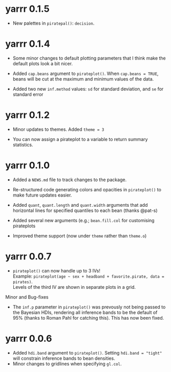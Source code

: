 # yarrr 0.1.5

* New palettes in `piratepal()`: `decision`.

# yarrr 0.1.4

* Some minor changes to default plotting parameters that I think make the default plots look a bit nicer.

* Added `cap.beans` argument to `pirateplot()`. When `cap.beans = TRUE`, beans will be cut at the maximum and minimum values of the data.

* Added two new `inf.method` values: `sd` for standard deviation, and `se` for standard error

# yarrr 0.1.2

* Minor updates to themes. Added `theme = 3`

* You can now assign a pirateplot to a variable to return summary statistics.

# yarrr 0.1.0

* Added a `NEWS.md` file to track changes to the package.

* Re-structured code generating colors and opacities in `pirateplot()` to make future updates easier.

* Added `quant`, `quant.length` and `quant.width` arguments that add horizontal lines for specified quantiles to each bean (thanks @pat-s)

* Added several new arguments (e.g.;  `bean.fill.col` for customising pirateplots

* Improved theme support (now under `theme` rather than `theme.o`)


# yarrr 0.0.7

* `pirateplot()` can now handle up to 3 IVs!  
Example: `pirateplot(age ~ sex + headband + favorite.pirate, data = pirates)`.   
Levels of the third IV are shown in separate plots in a grid.

Minor and Bug-fixes

- The `inf.p` parameter in `pirateplot()` was prevously not being passed to the Bayesian HDIs, rendering all inference bands to be the default of 95% (thanks to Roman Pahl for catching this). This has now been fixed.

# yarrr 0.0.6

* Added `hdi.band` argument to `pirateplot()`. Setting `hdi.band = "tight"` will constrain inference bands to bean densities.
* Minor changes to gridlines when specifying `gl.col`.



